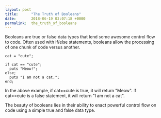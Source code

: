 ```yaml
---
layout: post
title:      "The Truth of Booleans"
date:       2018-06-19 03:07:18 +0000
permalink:  the_truth_of_booleans
---
```



Booleans are true or false data types that lend some awesome control flow to code. Often used with if/else statements, booleans allow the processing of one chunk of code versus another. 


```
cat = "cute";
 
if cat == "cute";
  puts "Meow!";
else;
  puts "I am not a cat.";
end;
```


In the above example, if cat==cute is true, it will return "Meow". If cat==cute is a false statement, it will return "I am not a cat".

The beauty of booleans lies in their ability to enact powerful control flow on code using a simple true and false data type.
